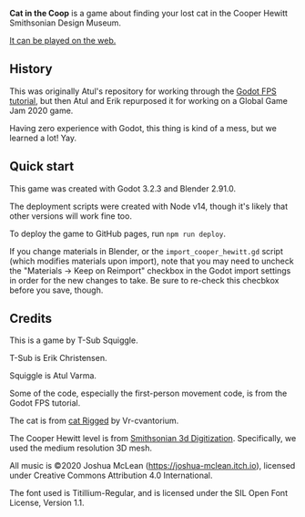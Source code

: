 **Cat in the Coop** is a game about finding your lost cat in the Cooper Hewitt Smithsonian Design Museum.

[It can be played on the web.](https://toolness.github.io/cat-in-the-coop/)

## History

This was originally Atul's repository for working through the [Godot FPS tutorial](https://docs.godotengine.org/en/stable/tutorials/3d/fps_tutorial/index.html), but then Atul and Erik repurposed it for working on a Global Game Jam 2020 game.

Having zero experience with Godot, this thing is kind of a mess, but we learned a lot!  Yay.

## Quick start

This game was created with Godot 3.2.3 and Blender 2.91.0.

The deployment scripts were created with Node v14, though it's likely that other versions will work fine too.

To deploy the game to GitHub pages, run `npm run deploy`.

If you change materials in Blender, or the `import_cooper_hewitt.gd` script (which modifies materials upon import), note that you may need to uncheck the "Materials -> Keep on Reimport" checkbox in the Godot import settings in order for the new changes to take. Be sure to re-check this checbkox before you save, though.

## Credits

This is a game by T-Sub Squiggle.

T-Sub is Erik Christensen.

Squiggle is Atul Varma.

Some of the code, especially the first-person movement code, is from the Godot FPS tutorial.

The cat is from [cat Rigged](https://sketchfab.com/3d-models/cat-rigged-eccebebd5a60484eaa49036f8a4b6ed7) by 
Vr-cvantorium.

The Cooper Hewitt level is from [Smithsonian 3d Digitization](https://3d.si.edu/explore/museum/cooper-hewitt?edan_local=&edan_q=Carnegie%2BMansion&). Specifically, we used the medium resolution 3D mesh.

All music is ©2020 Joshua McLean (https://joshua-mclean.itch.io), licensed under Creative Commons Attribution 4.0 International.

The font used is Titillium-Regular, and is licensed under the SIL Open Font License, Version 1.1.